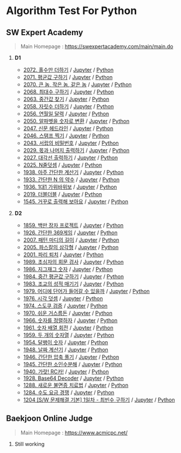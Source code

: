 # Algorithm Test For Python
## SW Expert Academy
> Main Homepage : https://swexpertacademy.com/main/main.do
1. **D1**
    - [2072. 홀수만 더하기](https://swexpertacademy.com/main/code/problem/problemList.do?problemLevel=1&problemTitle=&orderBy=FIRST_REG_DATETIME&select-1=&pageSize=10&pageIndex=1#none) / [Jupyter](https://github.com/rasnim/Algorithm_Test_Python/blob/master/SW%20Expert%20Academy/D1/ipynb/2072.ipynb) / [Python](https://github.com/rasnim/Algorithm_Test_Python/blob/master/SW%20Expert%20Academy/D1/py/2072.py)
   - [2071. 평균값 구하기](https://swexpertacademy.com/main/code/problem/problemList.do?problemLevel=1&problemTitle=&orderBy=FIRST_REG_DATETIME&select-1=&pageSize=10&pageIndex=1#none) / [Jupyter](https://github.com/rasnim/Algorithm_Test_Python/blob/master/SW%20Expert%20Academy/D1/ipynb/2071.ipynb) / [Python](https://github.com/rasnim/Algorithm_Test_Python/blob/master/SW%20Expert%20Academy/D1/py/2071.py)
   - [2070. 큰 놈, 작은 놈, 같은 놈](https://swexpertacademy.com/main/code/problem/problemList.do?problemLevel=1&problemTitle=&orderBy=FIRST_REG_DATETIME&select-1=&pageSize=10&pageIndex=1#none) / [Jupyter](https://github.com/rasnim/Algorithm_Test_Python/blob/master/SW%20Expert%20Academy/D1/ipynb/2070.ipynb) / [Python](https://github.com/rasnim/Algorithm_Test_Python/blob/master/SW%20Expert%20Academy/D1/py/2070.py)
   - [2068. 최대수 구하기](https://swexpertacademy.com/main/code/problem/problemList.do?problemLevel=1&problemTitle=&orderBy=FIRST_REG_DATETIME&select-1=&pageSize=10&pageIndex=1#none) / [Jupyter](https://github.com/rasnim/Algorithm_Test_Python/blob/master/SW%20Expert%20Academy/D1/ipynb/2068.ipynb) / [Python](https://github.com/rasnim/Algorithm_Test_Python/blob/master/SW%20Expert%20Academy/D1/py/2068.py)
   - [2063. 중간값 찾기](https://swexpertacademy.com/main/code/problem/problemList.do?problemLevel=1&problemTitle=&orderBy=FIRST_REG_DATETIME&select-1=&pageSize=10&pageIndex=1#none) / [Jupyter](https://github.com/rasnim/Algorithm_Test_Python/blob/master/SW%20Expert%20Academy/D1/ipynb/2063.ipynb) / [Python](https://github.com/rasnim/Algorithm_Test_Python/blob/master/SW%20Expert%20Academy/D1/py/2063.py)
   - [2058. 자릿수 더하기](https://swexpertacademy.com/main/code/problem/problemList.do?problemLevel=1&problemTitle=&orderBy=FIRST_REG_DATETIME&select-1=&pageSize=10&pageIndex=1#none) / [Jupyter](https://github.com/rasnim/Algorithm_Test_Python/blob/master/SW%20Expert%20Academy/D1/ipynb/2058.ipynb) / [Python](https://github.com/rasnim/Algorithm_Test_Python/blob/master/SW%20Expert%20Academy/D1/py/2058.py)
   - [2056. 연월일 달력](https://swexpertacademy.com/main/code/problem/problemList.do?problemLevel=1&problemTitle=&orderBy=FIRST_REG_DATETIME&select-1=&pageSize=10&pageIndex=1#none) / [Jupyter](https://github.com/rasnim/Algorithm_Test_Python/blob/master/SW%20Expert%20Academy/D1/ipynb/2056.ipynb) / [Python](https://github.com/rasnim/Algorithm_Test_Python/blob/master/SW%20Expert%20Academy/D1/py/2056.py)
   - [2050. 알파벳을 숫자로 변환](https://swexpertacademy.com/main/code/problem/problemList.do?problemLevel=1&problemTitle=&orderBy=FIRST_REG_DATETIME&select-1=&pageSize=10&pageIndex=1#none) / [Jupyter](https://github.com/rasnim/Algorithm_Test_Python/blob/master/SW%20Expert%20Academy/D1/ipynb/2050.ipynb) / [Python](https://github.com/rasnim/Algorithm_Test_Python/blob/master/SW%20Expert%20Academy/D1/py/2050.py)
   - [2047. 신문 헤드라인](https://swexpertacademy.com/main/code/problem/problemList.do?problemLevel=1&problemTitle=&orderBy=FIRST_REG_DATETIME&select-1=&pageSize=10&pageIndex=1#none) / [Jupyter](https://github.com/rasnim/Algorithm_Test_Python/blob/master/SW%20Expert%20Academy/D1/ipynb/2047.ipynb) / [Python](https://github.com/rasnim/Algorithm_Test_Python/blob/master/SW%20Expert%20Academy/D1/py/2047.py)
   - [2046. 스탬프 찍기](https://swexpertacademy.com/main/code/problem/problemList.do?problemLevel=1&problemTitle=&orderBy=FIRST_REG_DATETIME&select-1=&pageSize=10&pageIndex=1#none) / [Jupyter](https://github.com/rasnim/Algorithm_Test_Python/blob/master/SW%20Expert%20Academy/D1/ipynb/2046.ipynb) / [Python](https://github.com/rasnim/Algorithm_Test_Python/blob/master/SW%20Expert%20Academy/D1/py/2046.py)
   - [2043. 서랍의 비밀번호](https://swexpertacademy.com/main/code/problem/problemList.do?problemLevel=1&problemTitle=&orderBy=FIRST_REG_DATETIME&select-1=1&pageSize=10&pageIndex=2#none) / [Jupyter](https://github.com/rasnim/Algorithm_Test_Python/blob/master/SW%20Expert%20Academy/D1/ipynb/2043.ipynb) / [Python](https://github.com/rasnim/Algorithm_Test_Python/blob/master/SW%20Expert%20Academy/D1/py/2043.py)
   - [2029. 몫과 나머지 출력하기](https://swexpertacademy.com/main/code/problem/problemList.do?problemLevel=1&problemTitle=&orderBy=FIRST_REG_DATETIME&select-1=1&pageSize=10&pageIndex=2#none) / [Jupyter](https://github.com/rasnim/Algorithm_Test_Python/blob/master/SW%20Expert%20Academy/D1/ipynb/2029.ipynb) / [Python](https://github.com/rasnim/Algorithm_Test_Python/blob/master/SW%20Expert%20Academy/D1/py/2029.py)
   - [2027. 대각선 출력하기](https://swexpertacademy.com/main/code/problem/problemList.do?problemLevel=1&problemTitle=&orderBy=FIRST_REG_DATETIME&select-1=1&pageSize=10&pageIndex=2#none) / [Jupyter](https://github.com/rasnim/Algorithm_Test_Python/blob/master/SW%20Expert%20Academy/D1/ipynb/2027.ipynb) / [Python](https://github.com/rasnim/Algorithm_Test_Python/blob/master/SW%20Expert%20Academy/D1/py/2027.py)
   - [2025. N줄덧셈](https://swexpertacademy.com/main/code/problem/problemList.do?problemLevel=1&problemTitle=&orderBy=FIRST_REG_DATETIME&select-1=1&pageSize=10&pageIndex=2#none) / [Jupyter](https://github.com/rasnim/Algorithm_Test_Python/blob/master/SW%20Expert%20Academy/D1/ipynb/2025.ipynb) / [Python](https://github.com/rasnim/Algorithm_Test_Python/blob/master/SW%20Expert%20Academy/D1/py/2025.py)
   - [1938. 아주 간단한 계산기](https://swexpertacademy.com/main/code/problem/problemList.do?problemLevel=1&problemTitle=&orderBy=FIRST_REG_DATETIME&select-1=1&pageSize=10&pageIndex=2#none) / [Jupyter](https://github.com/rasnim/Algorithm_Test_Python/blob/master/SW%20Expert%20Academy/D1/ipynb/1938.ipynb) / [Python](https://github.com/rasnim/Algorithm_Test_Python/blob/master/SW%20Expert%20Academy/D1/py/1938.py)
   - [1933. 간단한 N 의 약수](https://swexpertacademy.com/main/code/problem/problemList.do?problemLevel=1&problemTitle=&orderBy=FIRST_REG_DATETIME&select-1=1&pageSize=10&pageIndex=2#none) / [Jupyter](https://github.com/rasnim/Algorithm_Test_Python/blob/master/SW%20Expert%20Academy/D1/ipynb/1933.ipynb) / [Python](https://github.com/rasnim/Algorithm_Test_Python/blob/master/SW%20Expert%20Academy/D1/py/1933.py)
   - [1936. 1대1 가위바위보](https://swexpertacademy.com/main/code/problem/problemList.do?problemLevel=1&problemTitle=&orderBy=FIRST_REG_DATETIME&select-1=1&pageSize=10&pageIndex=2#none) / [Jupyter](https://github.com/rasnim/Algorithm_Test_Python/blob/master/SW%20Expert%20Academy/D1/ipynb/1936.ipynb) / [Python](https://github.com/rasnim/Algorithm_Test_Python/blob/master/SW%20Expert%20Academy/D1/py/1936.py)
   - [2019. 더블더블](https://swexpertacademy.com/main/code/problem/problemList.do?problemLevel=1&problemTitle=&orderBy=FIRST_REG_DATETIME&select-1=1&pageSize=10&pageIndex=2#none) / [Jupyter](https://github.com/rasnim/Algorithm_Test_Python/blob/master/SW%20Expert%20Academy/D1/ipynb/2019.ipynb) / [Python](https://github.com/rasnim/Algorithm_Test_Python/blob/master/SW%20Expert%20Academy/D1/py/2019.py)
   - [1545. 거꾸로 출력해 보아요](https://swexpertacademy.com/main/code/problem/problemList.do?problemLevel=1&problemTitle=&orderBy=FIRST_REG_DATETIME&select-1=1&pageSize=10&pageIndex=2#none) / [Jupyter](https://github.com/rasnim/Algorithm_Test_Python/blob/master/SW%20Expert%20Academy/D1/ipynb/1545.ipynb) / [Python](https://github.com/rasnim/Algorithm_Test_Python/blob/master/SW%20Expert%20Academy/D1/py/1545.py)

2. **D2**
	  - [1859. 백만 장자 프로젝트](https://swexpertacademy.com/main/code/problem/problemDetail.do?contestProbId=AV5LrsUaDxcDFAXc&categoryId=AV5LrsUaDxcDFAXc&categoryType=CODE) / [Jupyter](https://github.com/rasnim/Algorithm_Test_Python/blob/master/SW%20Expert%20Academy/D2/ipynb/1859.ipynb) / [Python](https://github.com/rasnim/Algorithm_Test_Python/blob/master/SW%20Expert%20Academy/D2/py/1859.py)
	  - [1926. 간단한 369게임](https://swexpertacademy.com/main/code/problem/problemDetail.do?contestProbId=AV5PTeo6AHUDFAUq&categoryId=AV5PTeo6AHUDFAUq&categoryType=CODE)	 / [Jupyter](https://github.com/rasnim/Algorithm_Test_Python/blob/master/SW%20Expert%20Academy/D2/ipynb/1926.ipynb) / [Python](https://github.com/rasnim/Algorithm_Test_Python/blob/master/SW%20Expert%20Academy/D2/py/1926.py)
	  - [2007. 패턴 마디의 길이](https://swexpertacademy.com/main/code/problem/problemDetail.do?contestProbId=AV5P1kNKAl8DFAUq&categoryId=AV5P1kNKAl8DFAUq&categoryType=CODE) / [Jupyter](https://github.com/rasnim/Algorithm_Test_Python/blob/master/SW%20Expert%20Academy/D2/ipynb/2007.ipynb) / [Python](https://github.com/rasnim/Algorithm_Test_Python/blob/master/SW%20Expert%20Academy/D2/py/2007.py)
	  - [2005. 파스칼의 삼각형](https://swexpertacademy.com/main/code/problem/problemDetail.do?contestProbId=AV5P0-h6Ak4DFAUq&categoryId=AV5P0-h6Ak4DFAUq&categoryType=CODE) / [Jupyter](https://github.com/rasnim/Algorithm_Test_Python/blob/master/SW%20Expert%20Academy/D2/ipynb/2005.ipynb) / [Python](https://github.com/rasnim/Algorithm_Test_Python/blob/master/SW%20Expert%20Academy/D2/py/2005.py)
	  - [2001. 파리 퇴치](https://swexpertacademy.com/main/code/problem/problemDetail.do?contestProbId=AV5PzOCKAigDFAUq&categoryId=AV5PzOCKAigDFAUq&categoryType=CODE) / [Jupyter](https://github.com/rasnim/Algorithm_Test_Python/blob/master/SW%20Expert%20Academy/D2/ipynb/2001.ipynb) / [Python](https://github.com/rasnim/Algorithm_Test_Python/blob/master/SW%20Expert%20Academy/D2/py/2001.py)
	  - [1989. 초심자의 회문 검사](https://swexpertacademy.com/main/code/problem/problemDetail.do?contestProbId=AV5PyTLqAf4DFAUq&categoryId=AV5PyTLqAf4DFAUq&categoryType=CODE) / [Jupyter](https://github.com/rasnim/Algorithm_Test_Python/blob/master/SW%20Expert%20Academy/D2/ipynb/1989.ipynb) / [Python](https://github.com/rasnim/Algorithm_Test_Python/blob/master/SW%20Expert%20Academy/D2/py/1989.py)
	  - [1986. 지그재그 숫자](https://swexpertacademy.com/main/code/problem/problemDetail.do?contestProbId=AV5PxmBqAe8DFAUq&categoryId=AV5PxmBqAe8DFAUq&categoryType=CODE) / [Jupyter](https://github.com/rasnim/Algorithm_Test_Python/blob/master/SW%20Expert%20Academy/D2/ipynb/1986.ipynb) / [Python](https://github.com/rasnim/Algorithm_Test_Python/blob/master/SW%20Expert%20Academy/D2/py/1986.py)
	  - [1984. 중간 평균값 구하기](https://swexpertacademy.com/main/code/problem/problemDetail.do?contestProbId=AV5Pw_-KAdcDFAUq&categoryId=AV5Pw_-KAdcDFAUq&categoryType=CODE) / [Jupyter](https://github.com/rasnim/Algorithm_Test_Python/blob/master/SW%20Expert%20Academy/D2/ipynb/1984.ipynb) / [Python](https://github.com/rasnim/Algorithm_Test_Python/blob/master/SW%20Expert%20Academy/D2/py/1984.py)
	  - [1983. 조교의 성적 매기기](https://swexpertacademy.com/main/code/problem/problemDetail.do?contestProbId=AV5PwGK6AcIDFAUq&categoryId=AV5PwGK6AcIDFAUq&categoryType=CODE) / [Jupyter](https://github.com/rasnim/Algorithm_Test_Python/blob/master/SW%20Expert%20Academy/D2/ipynb/1983.ipynb) / [Python](https://github.com/rasnim/Algorithm_Test_Python/blob/master/SW%20Expert%20Academy/D2/py/1983.py)
	  - [1979. 어디에 단어가 들어갈 수 있을까](https://swexpertacademy.com/main/code/problem/problemDetail.do?contestProbId=AV5PuPq6AaQDFAUq&categoryId=AV5PuPq6AaQDFAUq&categoryType=CODE) / [Jupyter](https://github.com/rasnim/Algorithm_Test_Python/blob/master/SW%20Expert%20Academy/D2/ipynb/1979.ipynb) / [Python](https://github.com/rasnim/Algorithm_Test_Python/blob/master/SW%20Expert%20Academy/D2/py/1979.py)
	  -   [1976. 시각 덧셈](https://swexpertacademy.com/main/code/problem/problemDetail.do?contestProbId=AV5PttaaAZIDFAUq&categoryId=AV5PttaaAZIDFAUq&categoryType=CODE) / [Jupyter](https://github.com/rasnim/Algorithm_Test_Python/blob/master/SW%20Expert%20Academy/D2/ipynb/1976.ipynb) / [Python](https://github.com/rasnim/Algorithm_Test_Python/blob/master/SW%20Expert%20Academy/D2/py/1976.py)
	  - [1974. 스도쿠 검증](https://swexpertacademy.com/main/code/problem/problemDetail.do?contestProbId=AV5Psz16AYEDFAUq&categoryId=AV5Psz16AYEDFAUq&categoryType=CODE) / [Jupyter](https://github.com/rasnim/Algorithm_Test_Python/blob/master/SW%20Expert%20Academy/D2/ipynb/1974.ipynb) / [Python](https://github.com/rasnim/Algorithm_Test_Python/blob/master/SW%20Expert%20Academy/D2/py/1974.py)
	  - [1970. 쉬운 거스름돈](https://swexpertacademy.com/main/code/problem/problemDetail.do?contestProbId=AV5PsIl6AXIDFAUq&categoryId=AV5PsIl6AXIDFAUq&categoryType=CODE) / [Jupyter](https://github.com/rasnim/Algorithm_Test_Python/blob/master/SW%20Expert%20Academy/D2/ipynb/1970.ipynb) / [Python](https://github.com/rasnim/Algorithm_Test_Python/blob/master/SW%20Expert%20Academy/D2/py/1970.py)
	  - [1966. 숫자를 정렬하자](https://swexpertacademy.com/main/code/problem/problemDetail.do?contestProbId=AV5PrmyKAWEDFAUq&categoryId=AV5PrmyKAWEDFAUq&categoryType=CODE) / [Jupyter](https://github.com/rasnim/Algorithm_Test_Python/blob/master/SW%20Expert%20Academy/D2/ipynb/1966.ipynb) / [Python](https://github.com/rasnim/Algorithm_Test_Python/blob/master/SW%20Expert%20Academy/D2/py/1966.py)
	  - [1961. 숫자 배열 회전](https://swexpertacademy.com/main/code/problem/problemDetail.do?contestProbId=AV5Pq-OKAVYDFAUq&categoryId=AV5Pq-OKAVYDFAUq&categoryType=CODE) / [Jupyter](https://github.com/rasnim/Algorithm_Test_Python/blob/master/SW%20Expert%20Academy/D2/ipynb/1961.ipynb) / [Python](https://github.com/rasnim/Algorithm_Test_Python/blob/master/SW%20Expert%20Academy/D2/py/1961.py)
	  - [1959. 두 개의 숫자열](https://swexpertacademy.com/main/code/problem/problemDetail.do?contestProbId=AV5PpoFaAS4DFAUq&categoryId=AV5PpoFaAS4DFAUq&categoryType=CODE) / [Jupyter](https://github.com/rasnim/Algorithm_Test_Python/blob/master/SW%20Expert%20Academy/D2/ipynb/1959.ipynb) / [Python](https://github.com/rasnim/Algorithm_Test_Python/blob/master/SW%20Expert%20Academy/D2/py/1959.py)
	  - [1954. 달팽이 숫자](https://swexpertacademy.com/main/code/problem/problemDetail.do?contestProbId=AV5PobmqAPoDFAUq&categoryId=AV5PobmqAPoDFAUq&categoryType=CODE) / [Jupyter](https://github.com/rasnim/Algorithm_Test_Python/blob/master/SW%20Expert%20Academy/D2/ipynb/1954.ipynb) / [Python](https://github.com/rasnim/Algorithm_Test_Python/blob/master/SW%20Expert%20Academy/D2/py/1954.py)
	  - [1948. 날짜 계산기](https://swexpertacademy.com/main/code/problem/problemDetail.do?contestProbId=AV5PnnU6AOsDFAUq&categoryId=AV5PnnU6AOsDFAUq&categoryType=CODE) / [Jupyter](https://github.com/rasnim/Algorithm_Test_Python/blob/master/SW%20Expert%20Academy/D2/ipynb/1948.ipynb) / [Python](https://github.com/rasnim/Algorithm_Test_Python/blob/master/SW%20Expert%20Academy/D2/py/1948.py)
	  - [1946. 간단한 압축 풀기](https://swexpertacademy.com/main/code/problem/problemDetail.do?contestProbId=AV5PmkDKAOMDFAUq&categoryId=AV5PmkDKAOMDFAUq&categoryType=CODE) / [Jupyter](https://github.com/rasnim/Algorithm_Test_Python/blob/master/SW%20Expert%20Academy/D2/ipynb/1946.ipynb) / [Python]()
	  - [1945. 간단한 소인수분해](https://swexpertacademy.com/main/code/problem/problemDetail.do?contestProbId=AV5Pl0Q6ANQDFAUq&categoryId=AV5Pl0Q6ANQDFAUq&categoryType=CODE) / [Jupyter](https://github.com/rasnim/Algorithm_Test_Python/blob/master/SW%20Expert%20Academy/D2/ipynb/1945.ipynb) / [Python](https://github.com/rasnim/Algorithm_Test_Python/blob/master/SW%20Expert%20Academy/D2/py/1946.py)
	  - [1940. 가랏! RC카!](https://swexpertacademy.com/main/code/problem/problemDetail.do?contestProbId=AV5PjMgaALgDFAUq&categoryId=AV5PjMgaALgDFAUq&categoryType=CODE) / [Jupyter](https://github.com/rasnim/Algorithm_Test_Python/blob/master/SW%20Expert%20Academy/D2/ipynb/1940.ipynb) / [Python](https://github.com/rasnim/Algorithm_Test_Python/blob/master/SW%20Expert%20Academy/D2/py/1940.py)
	  - [1928. Base64 Decoder](https://swexpertacademy.com/main/code/problem/problemDetail.do?contestProbId=AV5PR4DKAG0DFAUq&categoryId=AV5PR4DKAG0DFAUq&categoryType=CODE) / [Jupyter](https://github.com/rasnim/Algorithm_Test_Python/blob/master/SW%20Expert%20Academy/D2/1928.ipynb) / [Python](https://github.com/rasnim/Algorithm_Test_Python/blob/master/SW%20Expert%20Academy/D2/py/1928.py)
	  - [1288. 새로운 불면증 치료법](https://swexpertacademy.com/main/code/problem/problemDetail.do?contestProbId=AV18_yw6I9MCFAZN&categoryId=AV18_yw6I9MCFAZN&categoryType=CODE) /	[Jupyter](https://github.com/rasnim/Algorithm_Test_Python/blob/master/SW%20Expert%20Academy/D2/ipynb/1928.ipynb)  / [Python](https://github.com/rasnim/Algorithm_Test_Python/blob/master/SW%20Expert%20Academy/D2/py/1288.py)
	  - [1284. 수도 요금 경쟁](https://swexpertacademy.com/main/code/problem/problemDetail.do?contestProbId=AV189xUaI8UCFAZN&categoryId=AV189xUaI8UCFAZN&categoryType=CODE) / [Jupyter](https://github.com/rasnim/Algorithm_Test_Python/blob/master/SW%20Expert%20Academy/D2/ipynb/1284.ipynb) / [Python](https://github.com/rasnim/Algorithm_Test_Python/blob/master/SW%20Expert%20Academy/D2/py/1284.py)
	  - [1204 [S/W 문제해결 기본] 1일차 - 최빈수 구하기](https://swexpertacademy.com/main/code/problem/problemDetail.do?contestProbId=AV13zo1KAAACFAYh&categoryId=AV13zo1KAAACFAYh&categoryType=CODE) / [Jupyter](https://github.com/rasnim/Algorithm_Test_Python/blob/master/SW%20Expert%20Academy/D2/ipynb/1204.ipynb) / [Python](https://github.com/rasnim/Algorithm_Test_Python/blob/master/SW%20Expert%20Academy/D2/py/1204.py)

## Baekjoon Online Judge
> Main Homepage : https://www.acmicpc.net/
 1. Still working
